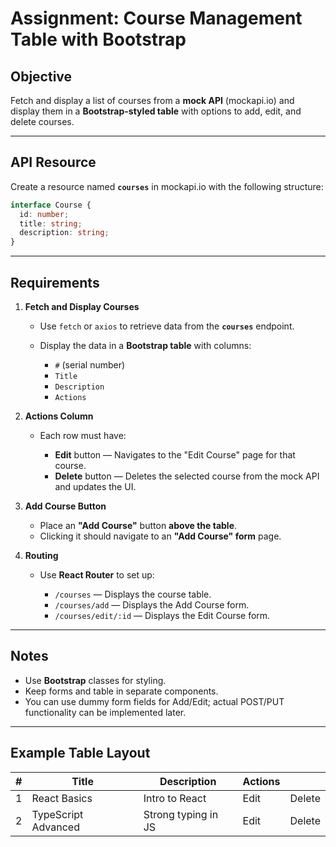 # Assignment: Course Management Table with Bootstrap

## Objective
Fetch and display a list of courses from a **mock API** (mockapi.io) and display them in a **Bootstrap-styled table** with options to add, edit, and delete courses.

---

## API Resource
Create a resource named **`courses`** in mockapi.io with the following structure:

```ts
interface Course {
  id: number;
  title: string;
  description: string;
}
```

---

## Requirements

1. **Fetch and Display Courses**

   * Use `fetch` or `axios` to retrieve data from the **`courses`** endpoint.
   * Display the data in a **Bootstrap table** with columns:

     * `#` (serial number)
     * `Title`
     * `Description`
     * `Actions`

2. **Actions Column**

   * Each row must have:

     * **Edit** button — Navigates to the "Edit Course" page for that course.
     * **Delete** button — Deletes the selected course from the mock API and updates the UI.

3. **Add Course Button**

   * Place an **"Add Course"** button **above the table**.
   * Clicking it should navigate to an **"Add Course" form** page.

4. **Routing**

   * Use **React Router** to set up:

     * `/courses` — Displays the course table.
     * `/courses/add` — Displays the Add Course form.
     * `/courses/edit/:id` — Displays the Edit Course form.

---

## Notes

* Use **Bootstrap** classes for styling.
* Keep forms and table in separate components.
* You can use dummy form fields for Add/Edit; actual POST/PUT functionality can be implemented later.

---

## Example Table Layout

| # | Title               | Description         | Actions |        |
| - | ------------------- | ------------------- | ------- | ------ |
| 1 | React Basics        | Intro to React      | Edit    | Delete |
| 2 | TypeScript Advanced | Strong typing in JS | Edit    | Delete |